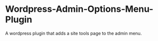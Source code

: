 # Wordpress-Admin-Options-Menu-Plugin
A wordpress plugin that adds a site tools page to the admin menu. 
